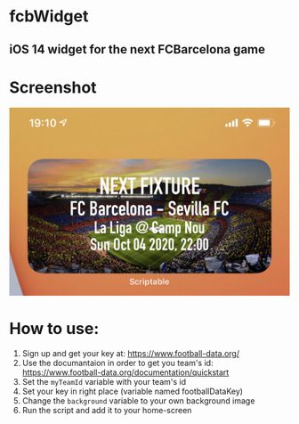 # fcbWidget
## iOS 14 widget for the next FCBarcelona game
# Screenshot

![screenshot of the widget](./screenshot.jpg)

# How to use:
1. Sign up and get your key at: https://www.football-data.org/
2. Use the documantaion in order to get you team's id: https://www.football-data.org/documentation/quickstart
3. Set the ```myTeamId``` variable with your team's id
4. Set your key in right place (variable named footballDataKey)
5. Change the ```background``` variable to your own background image
6. Run the script and add it to your home-screen